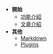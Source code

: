 * **開始**
    * [功能介紹](introduce.md)
    * [文章介紹](article.md)
* **其他**
    * [Markdown](markdown.md "The is <title>")
    * [Plugins](plugins.md "Plugins")